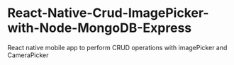 # React-Native-Crud-ImagePicker-with-Node-MongoDB-Express
React native mobile app to perform CRUD operations with imagePicker and CameraPicker 
